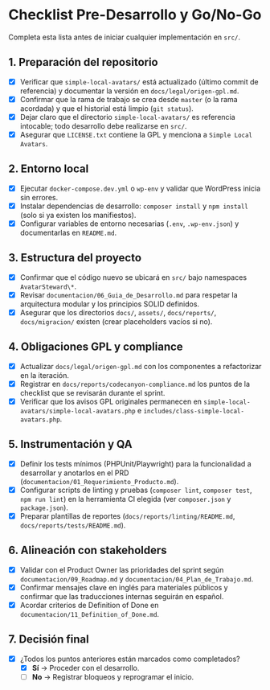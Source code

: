 # Checklist Pre-Desarrollo y Go/No-Go

Completa esta lista antes de iniciar cualquier implementación en `src/`.

## 1. Preparación del repositorio
- [x] Verificar que `simple-local-avatars/` está actualizado (último commit de referencia) y documentar la versión en `docs/legal/origen-gpl.md`.
- [x] Confirmar que la rama de trabajo se crea desde `master` (o la rama acordada) y que el historial está limpio (`git status`).
- [x] Dejar claro que el directorio `simple-local-avatars/` es referencia intocable; todo desarrollo debe realizarse en `src/`.
- [x] Asegurar que `LICENSE.txt` contiene la GPL y menciona a `Simple Local Avatars`.

## 2. Entorno local
- [x] Ejecutar `docker-compose.dev.yml` o `wp-env` y validar que WordPress inicia sin errores.
- [x] Instalar dependencias de desarrollo: `composer install` y `npm install` (solo si ya existen los manifiestos).
- [x] Configurar variables de entorno necesarias (`.env`, `.wp-env.json`) y documentarlas en `README.md`.

## 3. Estructura del proyecto
- [x] Confirmar que el código nuevo se ubicará en `src/` bajo namespaces `AvatarSteward\*`.
- [x] Revisar `documentacion/06_Guia_de_Desarrollo.md` para respetar la arquitectura modular y los principios SOLID definidos.
- [x] Asegurar que los directorios `docs/`, `assets/`, `docs/reports/`, `docs/migracion/` existen (crear placeholders vacíos si no).

## 4. Obligaciones GPL y compliance
- [x] Actualizar `docs/legal/origen-gpl.md` con los componentes a refactorizar en la iteración.
- [x] Registrar en `docs/reports/codecanyon-compliance.md` los puntos de la checklist que se revisarán durante el sprint.
- [x] Verificar que los avisos GPL originales permanecen en `simple-local-avatars/simple-local-avatars.php` e `includes/class-simple-local-avatars.php`.

## 5. Instrumentación y QA
- [x] Definir los tests mínimos (PHPUnit/Playwright) para la funcionalidad a desarrollar y anotarlos en el PRD (`documentacion/01_Requerimiento_Producto.md`).
- [x] Configurar scripts de linting y pruebas (`composer lint`, `composer test`, `npm run lint`) en la herramienta CI elegida (ver `composer.json` y `package.json`).
- [x] Preparar plantillas de reportes (`docs/reports/linting/README.md`, `docs/reports/tests/README.md`).

## 6. Alineación con stakeholders
- [x] Validar con el Product Owner las prioridades del sprint según `documentacion/09_Roadmap.md` y `documentacion/04_Plan_de_Trabajo.md`.
- [x] Confirmar mensajes clave en inglés para materiales públicos y confirmar que las traducciones internas seguirán en español.
- [x] Acordar criterios de Definition of Done en `documentacion/11_Definition_of_Done.md`.

## 7. Decisión final
- [x] ¿Todos los puntos anteriores están marcados como completados?
  - [x] **Sí** → Proceder con el desarrollo.
  - [ ] **No** → Registrar bloqueos y reprogramar el inicio.
